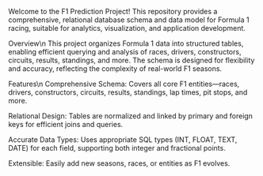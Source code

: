 
Welcome to the F1 Prediction Project! This repository provides a comprehensive, relational database schema and data model for Formula 1 racing, suitable for analytics, visualization, and application development.

Overview\n
This project organizes Formula 1 data into structured tables, enabling efficient querying and analysis of races, drivers, constructors, circuits, results, standings, and more. The schema is designed for flexibility and accuracy, reflecting the complexity of real-world F1 seasons.

Features\n
Comprehensive Schema: Covers all core F1 entities—races, drivers, constructors, circuits, results, standings, lap times, pit stops, and more.

Relational Design: Tables are normalized and linked by primary and foreign keys for efficient joins and queries.

Accurate Data Types: Uses appropriate SQL types (INT, FLOAT, TEXT, DATE) for each field, supporting both integer and fractional points.

Extensible: Easily add new seasons, races, or entities as F1 evolves.
